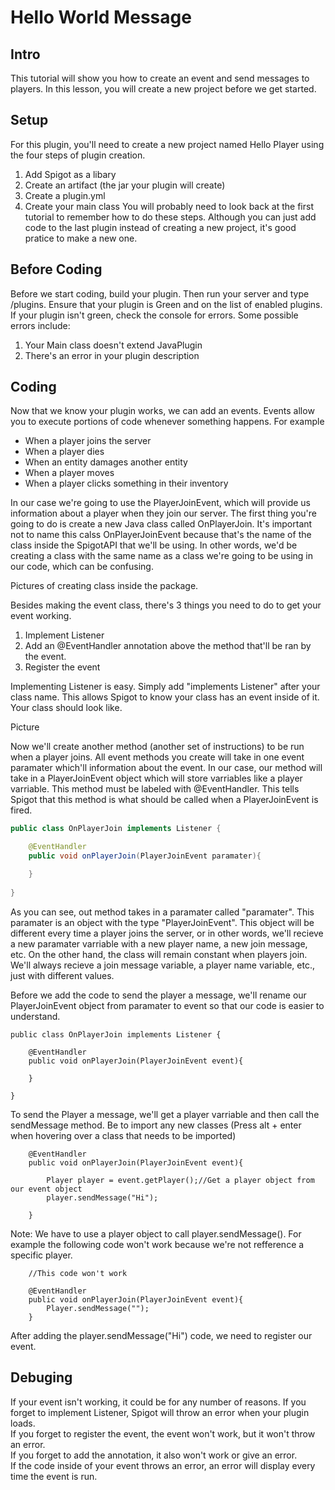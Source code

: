 # Hello World Message
## Intro
This tutorial will show you how to create an event and send messages to players. In this lesson, you will create a new project before we get started.

## Setup
For this plugin, you'll need to create a new project named Hello Player using the four steps of plugin creation.
1. Add Spigot as a libary
2. Create an artifact (the jar your plugin will create)
3. Create a plugin.yml
4. Create your main class
You will probably need to look back at the first tutorial to remember how to do these steps. Although you can just add code to the last plugin instead of creating a new project, it's good pratice to make a new one.

## Before Coding
Before we start coding, build your plugin. Then run your server and type /plugins. Ensure that your plugin is Green and on the list of enabled plugins.
If your plugin isn't green, check the console for errors. Some possible errors include:
1. Your Main class doesn't extend JavaPlugin
2. There's an error in your plugin description

## Coding
Now that we know your plugin works, we can add an events. Events allow you to execute portions of code whenever something happens. For example
- When a player joins the server
- When a player dies
- When an entity damages another entity
- When a player moves
- When a player clicks something in their inventory

In our case we're going to use the PlayerJoinEvent, which will provide us information about a player when they join our server.
The first thing you're going to do is create a new Java class called OnPlayerJoin. It's important not to name this calss OnPlayerJoinEvent because that's the name of the class inside the SpigotAPI that we'll be using. In other words, we'd be creating a class with the same name as a class we're going to be using in our code, which can be confusing.

Pictures of creating class inside the package.

Besides making the event class, there's 3 things you need to do to get your event working.
1. Implement Listener
2. Add an @EventHandler annotation above the method that'll be ran by the event.
3. Register the event

Implementing Listener is easy. Simply add "implements Listener" after your class name. This allows Spigot to know your class has an event inside of it. Your class should look like.

Picture

Now we'll create another method (another set of instructions) to be run when a player joins. All event methods you create will take in one event paramater which'll information about the event. In our case, our method will take in a PlayerJoinEvent object which will store varriables like a player varriable. This method must be labeled with @EventHandler. This tells Spigot that this method is what should be called when a PlayerJoinEvent is fired.

```java
public class OnPlayerJoin implements Listener {

    @EventHandler
    public void onPlayerJoin(PlayerJoinEvent paramater){

    }
    
}

```

As you can see, out method takes in a paramater called "paramater". This paramater is an object with the type "PlayerJoinEvent". This object will be different every time a player joins the server, or in other words, we'll recieve a new paramater varriable with a new player name, a new join message, etc. On the other hand, the class will remain constant when players join. We'll always recieve a join message variable, a player name variable, etc., just with different values.

Before we add the code to send the player a message, we'll rename our PlayerJoinEvent object from paramater to event so that our code is easier to understand.

```
public class OnPlayerJoin implements Listener {

    @EventHandler
    public void onPlayerJoin(PlayerJoinEvent event){

    }

}
```


To send the Player a message, we'll get a player varriable and then call the sendMessage method. Be to import any new classes (Press alt + enter when hovering over a class that needs to be imported)

```
    @EventHandler
    public void onPlayerJoin(PlayerJoinEvent event){

        Player player = event.getPlayer();//Get a player object from our event object
        player.sendMessage("Hi");

    }
```

Note: We have to use a player object to call player.sendMessage(). For example the following code won't work because we're not refference a specific player.

```
    //This code won't work

    @EventHandler
    public void onPlayerJoin(PlayerJoinEvent event){
        Player.sendMessage("");
    }
 ```

After adding the player.sendMessage("Hi") code, we need to register our event.



## Debuging

If your event isn't working, it could be for any number of reasons. 
If you forget to implement Listener, Spigot will throw an error when your plugin loads. </br>
If you forget to register the event, the event won't work, but it won't throw an error. </br>
If you forget to add the annotation, it also won't work or give an error. </br>
If the code inside of your event throws an error, an error will display every time the event is run. </br>
